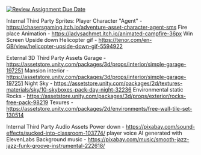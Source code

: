 [![Review Assignment Due Date](https://classroom.github.com/assets/deadline-readme-button-22041afd0340ce965d47ae6ef1cefeee28c7c493a6346c4f15d667ab976d596c.svg)](https://classroom.github.com/a/Y82VGK73)


Internal Third Party Sprites:
Player Character "Agent" - https://chasersgaming.itch.io/adventure-asset-character-agent-sms
Fire place Animation - https://ladysachmet.itch.io/animated-campfire-36px
Win Screen Upside down Helicopter gif - https://tenor.com/en-GB/view/helicopter-upside-down-gif-5594922

External 3D Third Party Assets
Garage - https://assetstore.unity.com/packages/3d/props/interior/simple-garage-197251
Mansion interior - https://assetstore.unity.com/packages/3d/props/interior/simple-garage-197251
Night Sky - https://assetstore.unity.com/packages/2d/textures-materials/sky/10-skyboxes-pack-day-night-32236
Environmental static Rocks - https://assetstore.unity.com/packages/3d/props/exterior/rocks-free-pack-98219
Texures - https://assetstore.unity.com/packages/2d/environments/free-wall-tile-set-130514

Internal Third Party Audio Assets
Power down - https://pixabay.com/sound-effects/sucked-into-classroom-103774/
player voice AI generated with ElevenLabs
Background music - https://pixabay.com/music/smooth-jazz-jazz-funk-groove-instrumental-222618/
